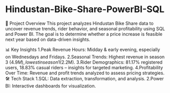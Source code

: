 # Hindustan-Bike-Share-PowerBI-SQL

📌 Project Overview
This project analyzes Hindustan Bike Share data to uncover revenue trends, rider behavior, and seasonal profitability using SQL and Power BI. The goal is to determine whether a price increase is feasible next year based on data-driven insights.

📊 Key Insights
1.Peak Revenue Hours: Midday & early evening, especially on Wednesdays and Fridays.
2.Seasonal Trends: Highest revenue in season 3 ($4.9M), lowest in season 1 ($2.2M).
3.Rider Demographics: 81.17% registered users, 18.83% casual riders – insights for targeted marketing.
4.Profitability Over Time: Revenue and profit trends analyzed to assess pricing strategies.
🛠️ Tech Stack
1.SQL: Data extraction, transformation, and analysis.
2.Power BI: Interactive dashboards for visualization.
